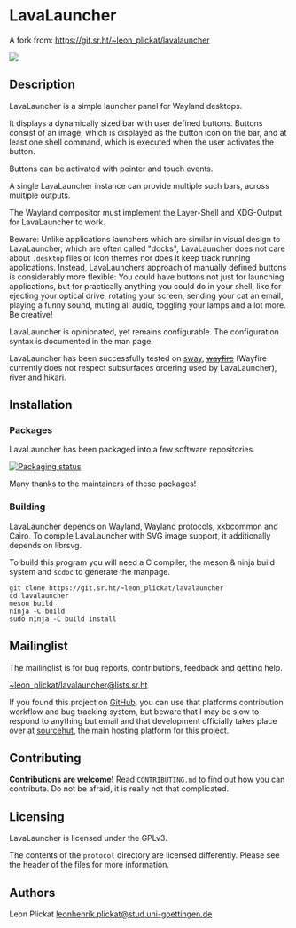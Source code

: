 # LavaLauncher

A fork from:  https://git.sr.ht/~leon_plickat/lavalauncher

<img src="https://git.sr.ht/~leon_plickat/lavalauncher/blob/master/.meta/example.jpg">


## Description

LavaLauncher is a simple launcher panel for Wayland desktops.

It displays a dynamically sized bar with user defined buttons. Buttons consist
of an image, which is displayed as the button icon on the bar, and at least one
shell command, which is executed when the user activates the button.

Buttons can be activated with pointer and touch events.

A single LavaLauncher instance can provide multiple such bars, across multiple
outputs.

The Wayland compositor must implement the Layer-Shell and XDG-Output for
LavaLauncher to work.

Beware: Unlike applications launchers which are similar in visual design to
LavaLauncher, which are often called "docks", LavaLauncher does not care about
`.desktop` files or icon themes nor does it keep track running applications.
Instead, LavaLaunchers approach of manually defined buttons is considerably more
flexible: You could have buttons not just for launching applications, but for
practically anything you could do in your shell, like for ejecting your optical
drive, rotating your screen, sending your cat an email, playing a funny sound,
muting all audio, toggling your lamps and a lot more. Be creative!

LavaLauncher is opinionated, yet remains configurable. The configuration syntax
is documented in the man page.

LavaLauncher has been successfully tested on
[sway](https://github.com/swaywm/sway),
~~[wayfire](https://github.com/WayfireWM/wayfire)~~ (Wayfire currently does not
respect subsurfaces ordering used by LavaLauncher),
[river](https://github.com/ifreund/river) and
[hikari](https://hikari.acmelabs.space/).


## Installation

### Packages

LavaLauncher has been packaged into a few software repositories.

[![Packaging status](https://repology.org/badge/vertical-allrepos/lavalauncher.svg)](https://repology.org/project/lavalauncher/versions)

Many thanks to the maintainers of these packages!


### Building

LavaLauncher depends on Wayland, Wayland protocols, xkbcommon and Cairo. To
compile LavaLauncher with SVG image support, it additionally depends on librsvg.

To build this program you will need a C compiler, the meson & ninja build system
and `scdoc` to generate the manpage.

    git clone https://git.sr.ht/~leon_plickat/lavalauncher
    cd lavalauncher
    meson build
    ninja -C build
    sudo ninja -C build install


## Mailinglist

The mailinglist is for bug reports, contributions, feedback and getting help.

[~leon_plickat/lavalauncher@lists.sr.ht](mailto:~leon_plickat/lavalauncher@lists.sr.ht)

If you found this project on [GitHub](https://github.com/Leon-Plickat/LavaLauncher),
you can use that platforms contribution workflow and bug tracking system, but
beware that I may be slow to respond to anything but email and that development
officially takes place over at [sourcehut](https://sr.ht/~leon_plickat/LavaLauncher/),
the main hosting platform for this project.


## Contributing

**Contributions are welcome!** Read `CONTRIBUTING.md` to find out how you can
contribute. Do not be afraid, it is really not that complicated.


## Licensing

LavaLauncher is licensed under the GPLv3.

The contents of the `protocol` directory are licensed differently. Please see
the header of the files for more information.


## Authors

Leon Plickat <leonhenrik.plickat@stud.uni-goettingen.de>

